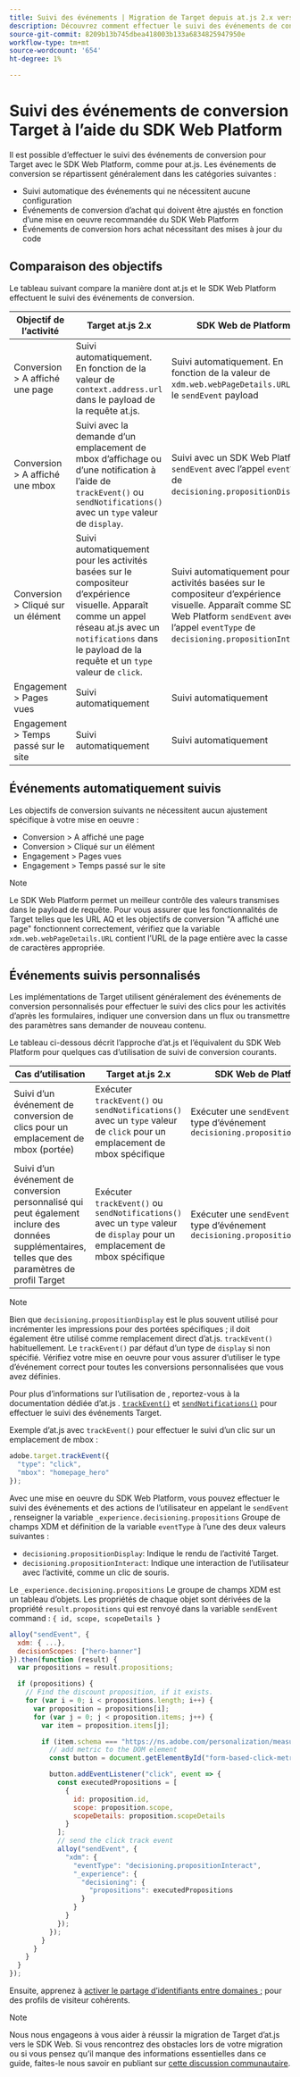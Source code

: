 ```yaml
---
title: Suivi des événements | Migration de Target depuis at.js 2.x vers le SDK Web
description: Découvrez comment effectuer le suivi des événements de conversion Adobe Target à l’aide du SDK Web Experience Platform.
source-git-commit: 8209b13b745dbea418003b133a6834825947950e
workflow-type: tm+mt
source-wordcount: '654'
ht-degree: 1%

---
```



# Suivi des événements de conversion Target à l’aide du SDK Web Platform

Il est possible d’effectuer le suivi des événements de conversion pour Target avec le SDK Web Platform, comme pour at.js. Les événements de conversion se répartissent généralement dans les catégories suivantes :

* Suivi automatique des événements qui ne nécessitent aucune configuration
* Événements de conversion d’achat qui doivent être ajustés en fonction d’une mise en oeuvre recommandée du SDK Web Platform
* Événements de conversion hors achat nécessitant des mises à jour du code

## Comparaison des objectifs

Le tableau suivant compare la manière dont at.js et le SDK Web Platform effectuent le suivi des événements de conversion.

| Objectif de l’activité | Target at.js 2.x | SDK Web de Platform |
|---|---|---|
| Conversion > A affiché une page | Suivi automatiquement. En fonction de la valeur de `context.address.url` dans le payload de la requête at.js. | Suivi automatiquement. En fonction de la valeur de `xdm.web.webPageDetails.URL` dans le `sendEvent` payload |
| Conversion > A affiché une mbox | Suivi avec la demande d’un emplacement de mbox d’affichage ou d’une notification à l’aide de `trackEvent()` ou `sendNotifications()` avec un `type` valeur de `display`. | Suivi avec un SDK Web Platform `sendEvent` avec l’appel `eventType` de `decisioning.propositionDisplay`. |
| Conversion > Cliqué sur un élément | Suivi automatiquement pour les activités basées sur le compositeur d’expérience visuelle. Apparaît comme un appel réseau at.js avec un `notifications` dans le payload de la requête et un `type` valeur de `click`. | Suivi automatiquement pour les activités basées sur le compositeur d’expérience visuelle. Apparaît comme SDK Web Platform `sendEvent` avec l’appel `eventType` de `decisioning.propositionInteract`. |
| Engagement > Pages vues | Suivi automatiquement | Suivi automatiquement |
| Engagement > Temps passé sur le site | Suivi automatiquement | Suivi automatiquement |

<!--
| Revenue > RPV, AOV, or Total Sales | Tracked based on the `orderTotal` parameter values for the specified mbox(es) | Tracked based on the `xdm.commerce.order.priceTotal` values. Its best to use the "any mbox" option in the goal setup. |
| Revenue > Orders | Tracked based on the unique `orderId` parameter values for the specified mbox(es) | Tracked based on the unique values for `xdm.commerce.order.purchaseID`. Its best to use the "any mbox" option in the goal setup. |
| Engagement > Custom Scoring | Tracked with the `mboxPageValue` parameter. Refer to the [dedicated documentation](https://experienceleague.adobe.com/docs/target/using/activities/success-metrics/capture-score.html) for more details. | Tracked with `data.__adobe.target.mboxPageValue` in the `sendEvent` payload |
-->

## Événements automatiquement suivis

Les objectifs de conversion suivants ne nécessitent aucun ajustement spécifique à votre mise en oeuvre :

* Conversion > A affiché une page
* Conversion > Cliqué sur un élément
* Engagement > Pages vues
* Engagement > Temps passé sur le site

>[!NOTE]
>
>Le SDK Web Platform permet un meilleur contrôle des valeurs transmises dans le payload de requête. Pour vous assurer que les fonctionnalités de Target telles que les URL AQ et les objectifs de conversion &quot;A affiché une page&quot; fonctionnent correctement, vérifiez que la variable `xdm.web.webPageDetails.URL` contient l’URL de la page entière avec la casse de caractères appropriée.

<!--
## Purchase conversion events

The following conversion goals are based on the order details information passed in the Platform Web SDK `sendEvent` payload:

* Revenue > Revenue per Visit (RPV)
* Revenue > Average Order Value (AOV)
* Revenue > Total Sales
* Revenue > Orders

Target at.js implementations typically use an order confirmation mbox with the `trackEvent()` or `sendNotifications()` functions to pass the order ID, order total, and a list of product IDs purchased. These methods are specific to Target.

The Platform Web SDK is a shared library for all Adobe applications and you may have other applications such as Adobe Analytics to consider. Because of this shared nature, its best send a single order confirmation call using the appropriate commerce XDM field group.

For more information and an example, refer to the tutorial section about [sending purchase parameters to Target](send-parameters.md#purchase-parameters). 
-->

## Événements suivis personnalisés

Les implémentations de Target utilisent généralement des événements de conversion personnalisés pour effectuer le suivi des clics pour les activités d’après les formulaires, indiquer une conversion dans un flux ou transmettre des paramètres sans demander de nouveau contenu.

Le tableau ci-dessous décrit l’approche d’at.js et l’équivalent du SDK Web Platform pour quelques cas d’utilisation de suivi de conversion courants.

| Cas d’utilisation | Target at.js 2.x | SDK Web de Platform |
|---|---|---|
| Suivi d’un événement de conversion de clics pour un emplacement de mbox (portée) | Exécuter `trackEvent()` ou `sendNotifications()` avec un `type` valeur de `click` pour un emplacement de mbox spécifique | Exécuter une `sendEvent` avec un type d’événement `decisioning.propositionInteract` |
| Suivi d’un événement de conversion personnalisé qui peut également inclure des données supplémentaires, telles que des paramètres de profil Target | Exécuter `trackEvent()` ou `sendNotifications()` avec un `type` valeur de `display` pour un emplacement de mbox spécifique | Exécuter une `sendEvent` avec un type d’événement `decisioning.propositionDisplay` |

>[!NOTE]
>
>Bien que `decisioning.propositionDisplay` est le plus souvent utilisé pour incrémenter les impressions pour des portées spécifiques ; il doit également être utilisé comme remplacement direct d’at.js. `trackEvent()` habituellement. Le `trackEvent()` par défaut d’un type de `display` si non spécifié. Vérifiez votre mise en oeuvre pour vous assurer d’utiliser le type d’événement correct pour toutes les conversions personnalisées que vous avez définies.

Pour plus d’informations sur l’utilisation de , reportez-vous à la documentation dédiée d’at.js . [`trackEvent()`](https://developer.adobe.com/target/implement/client-side/atjs/atjs-functions/adobe-target-trackevent/) et [`sendNotifications()`](https://developer.adobe.com/target/implement/client-side/atjs/atjs-functions/adobe-target-sendnotifications-atjs-21/) pour effectuer le suivi des événements Target.

Exemple d’at.js avec `trackEvent()` pour effectuer le suivi d’un clic sur un emplacement de mbox :

```JavaScript
adobe.target.trackEvent({
  "type": "click",
  "mbox": "homepage_hero"
});
```

Avec une mise en oeuvre du SDK Web Platform, vous pouvez effectuer le suivi des événements et des actions de l’utilisateur en appelant le `sendEvent` , renseigner la variable `_experience.decisioning.propositions` Groupe de champs XDM et définition de la variable `eventType` à l’une des deux valeurs suivantes :

* `decisioning.propositionDisplay`: Indique le rendu de l’activité Target.
* `decisioning.propositionInteract`: Indique une interaction de l’utilisateur avec l’activité, comme un clic de souris.

Le `_experience.decisioning.propositions` Le groupe de champs XDM est un tableau d’objets. Les propriétés de chaque objet sont dérivées de la propriété `result.propositions` qui est renvoyé dans la variable `sendEvent` command : `{ id, scope, scopeDetails }`

```JavaScript
alloy("sendEvent", {
  xdm: { ...},
  decisionScopes: ["hero-banner"]
}).then(function (result) {
  var propositions = result.propositions;

  if (propositions) {
    // Find the discount proposition, if it exists.
    for (var i = 0; i < propositions.length; i++) {
      var proposition = propositions[i];
      for (var j = 0; j < proposition.items; j++) {
        var item = proposition.items[j];

        if (item.schema === "https://ns.adobe.com/personalization/measurement") {
          // add metric to the DOM element
          const button = document.getElementById("form-based-click-metric");

          button.addEventListener("click", event => {
            const executedPropositions = [
              {
                id: proposition.id,
                scope: proposition.scope,
                scopeDetails: proposition.scopeDetails
              }
            ];
            // send the click track event
            alloy("sendEvent", {
              "xdm": {
                "eventType": "decisioning.propositionInteract",
                "_experience": {
                  "decisioning": {
                    "propositions": executedPropositions
                  }
                }
              }
            });
          });
        }
      }
    }
  }
});
```

Ensuite, apprenez à [activer le partage d’identifiants entre domaines ;](cross-domain.md) pour des profils de visiteur cohérents.

>[!NOTE]
>
>Nous nous engageons à vous aider à réussir la migration de Target d’at.js vers le SDK Web. Si vous rencontrez des obstacles lors de votre migration ou si vous pensez qu’il manque des informations essentielles dans ce guide, faites-le nous savoir en publiant sur [cette discussion communautaire](https://experienceleaguecommunities.adobe.com/t5/adobe-experience-platform-launch/tutorial-discussion-implement-adobe-experience-cloud-with-web/td-p/444996).